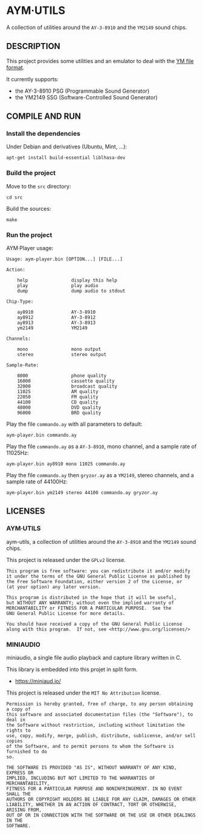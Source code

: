 # AYM·UTILS

A collection of utilities around the `AY-3-8910` and the `YM2149` sound chips.

## DESCRIPTION

This project provides some utilities and an emulator to deal with the [YM file format](http://leonard.oxg.free.fr/ymformat.html).

It currently supports:

  - the AY-3-8910 PSG (Programmable Sound Generator)
  - the YM2149 SSG (Software-Controlled Sound Generator)

## COMPILE AND RUN

### Install the dependencies

Under Debian and derivatives (Ubuntu, Mint, ...):

```
apt-get install build-essential liblhasa-dev
```

### Build the project

Move to the `src` directory:

```
cd src
```

Build the sources:

```
make
```

### Run the project

AYM·Player usage:

```
Usage: aym-player.bin [OPTION...] [FILE...]

Action:

    help                display this help
    play                play audio
    dump                dump audio to stdout

Chip-Type:

    ay8910              AY-3-8910
    ay8912              AY-3-8912
    ay8913              AY-3-8913
    ym2149              YM2149

Channels:

    mono                mono output
    stereo              stereo output

Sample-Rate:

    8000                phone quality
    16000               cassette quality
    32000               broadcast quality
    11025               AM quality
    22050               FM quality
    44100               CD quality
    48000               DVD quality
    96000               BRD quality

```

Play the file `commando.ay` with all parameters to default:

```
aym-player.bin commando.ay
```

Play the file `commando.ay` as a `AY-3-8910`, mono channel, and a sample rate of 11025Hz:

```
aym-player.bin ay8910 mono 11025 commando.ay
```

Play the file `commando.ay` then `gryzor.ay` as a `YM2149`, stereo channels, and a sample rate of 44100Hz:

```
aym-player.bin ym2149 stereo 44100 commando.ay gryzor.ay
```

## LICENSES

### AYM·UTILS

aym-utils, a collection of utilities around the `AY-3-8910` and the `YM2149` sound chips.

This project is released under the `GPLv2` license.

```
This program is free software: you can redistribute it and/or modify
it under the terms of the GNU General Public License as published by
the Free Software Foundation, either version 2 of the License, or
(at your option) any later version.

This program is distributed in the hope that it will be useful,
but WITHOUT ANY WARRANTY; without even the implied warranty of
MERCHANTABILITY or FITNESS FOR A PARTICULAR PURPOSE.  See the
GNU General Public License for more details.

You should have received a copy of the GNU General Public License
along with this program.  If not, see <http://www.gnu.org/licenses/>
```

### MINIAUDIO

miniaudio, a single file audio playback and capture library written in C.

This library is embedded into this projet in split form.

  - https://miniaud.io/

This project is released under the `MIT No Attribution` license.

```
Permission is hereby granted, free of charge, to any person obtaining a copy of
this software and associated documentation files (the "Software"), to deal in
the Software without restriction, including without limitation the rights to
use, copy, modify, merge, publish, distribute, sublicense, and/or sell copies
of the Software, and to permit persons to whom the Software is furnished to do
so.

THE SOFTWARE IS PROVIDED "AS IS", WITHOUT WARRANTY OF ANY KIND, EXPRESS OR
IMPLIED, INCLUDING BUT NOT LIMITED TO THE WARRANTIES OF MERCHANTABILITY,
FITNESS FOR A PARTICULAR PURPOSE AND NONINFRINGEMENT. IN NO EVENT SHALL THE
AUTHORS OR COPYRIGHT HOLDERS BE LIABLE FOR ANY CLAIM, DAMAGES OR OTHER
LIABILITY, WHETHER IN AN ACTION OF CONTRACT, TORT OR OTHERWISE, ARISING FROM,
OUT OF OR IN CONNECTION WITH THE SOFTWARE OR THE USE OR OTHER DEALINGS IN THE
SOFTWARE.
```

